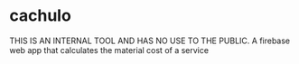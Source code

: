 # cachulo
THIS IS AN INTERNAL TOOL AND HAS NO USE TO THE PUBLIC.
A firebase web app that calculates the material cost of a service
